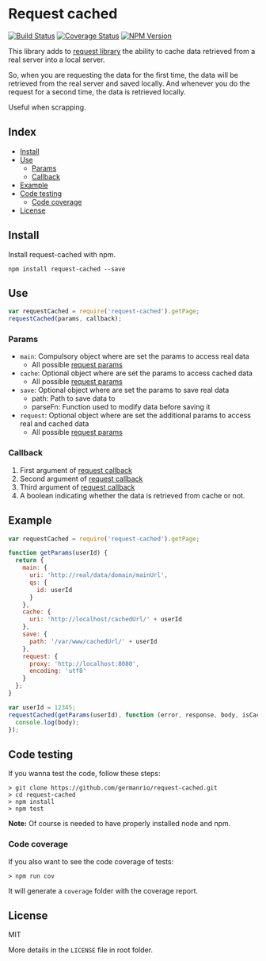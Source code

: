 # Request cached

[![Build Status][travisImg]][travisUrl]
[![Coverage Status][coverallsImg]][coverallsUrl]
[![NPM Version][npmImg]][npmUrl]

[travisImg]: https://travis-ci.org/germanrio/request-cached.svg?branch=master
[travisUrl]: https://travis-ci.org/germanrio/request-cached

[coverallsImg]: https://img.shields.io/coveralls/germanrio/request-cached.svg
[coverallsUrl]: https://coveralls.io/r/germanrio/request-cached

[npmImg]: https://img.shields.io/npm/v/request-cached.svg
[npmUrl]: https://npmjs.org/package/request-cached

This library adds to [request library][requestWeb] the ability to cache data retrieved from a real server into a local server.

So, when you are requesting the data for the first time, the data will be retrieved from the real server and saved locally. And whenever you do the request for a second time, the data is retrieved locally.

Useful when scrapping.

[requestWeb]: https://github.com/mikeal/request "Request library"


## Index
* [Install](#install)
* [Use](#use)
  - [Params](#params)
  - [Callback](#callback)
* [Example](#example)
* [Code testing](#code-testing)
  - [Code coverage](#code-coverage)
* [License](#license)


## Install
Install request-cached with npm.

```
npm install request-cached --save
```


## Use
```javascript
var requestCached = require('request-cached').getPage;
requestCached(params, callback);
```


### Params
* `main`: Compulsory object where are set the params to access real data
  - All possible [request params][requestParams]
* `cache`: Optional object where are set the params to access cached data
  - All possible [request params][requestParams]
* `save`: Optional object where are set the params to save real data
  - path: Path to save data to
  - parseFn: Function used to modify data before saving it
* `request`: Optional object where are set the additional params to access real and cached data
  - All possible [request params][requestParams]

[requestParams]: https://github.com/mikeal/request#requestoptions-callback "Params in request library"


### Callback
1. First argument of [request callback][requestParams]
2. Second argument of [request callback][requestParams]
3. Third argument of [request callback][requestParams]
4. A boolean indicating whether the data is retrieved from cache or not.


## Example

```javascript
var requestCached = require('request-cached').getPage;

function getParams(userId) {
  return {
    main: {
      uri: 'http://real/data/domain/mainUrl',
      qs: {
        id: userId
      }
    },
    cache: {
      uri: 'http://localhost/cachedUrl/' + userId
    },
    save: {
      path: '/var/www/cachedUrl/' + userId
    },
    request: {
      proxy: 'http://localhost:8080',
      encoding: 'utf8'
    }
  };
}

var userId = 12345;
requestCached(getParams(userId), function (error, response, body, isCached) {
  console.log(body);
});
```


## Code testing
If you wanna test the code, follow these steps:

```
> git clone https://github.com/germanrio/request-cached.git
> cd request-cached
> npm install
> npm test
```
**Note:** Of course is needed to have properly installed node and npm.


### Code coverage
If you also want to see the code coverage of tests:

```
> npm run cov
```

It will generate a `coverage` folder with the coverage report.


## License
MIT

More details in the `LICENSE` file in root folder.
